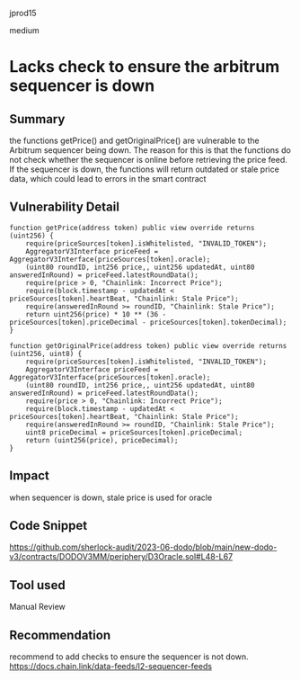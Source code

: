 jprod15

medium

# Lacks check to ensure the arbitrum sequencer is down

## Summary
 the functions getPrice() and getOriginalPrice() are vulnerable to the Arbitrum sequencer being down. The reason for this is that the functions do not check whether the sequencer is online before retrieving the price feed. If the sequencer is down, the functions will return outdated or stale price data, which could lead to errors in the smart contract
## Vulnerability Detail

    function getPrice(address token) public view override returns (uint256) {
        require(priceSources[token].isWhitelisted, "INVALID_TOKEN");
        AggregatorV3Interface priceFeed = AggregatorV3Interface(priceSources[token].oracle);
        (uint80 roundID, int256 price,, uint256 updatedAt, uint80 answeredInRound) = priceFeed.latestRoundData();
        require(price > 0, "Chainlink: Incorrect Price");
        require(block.timestamp - updatedAt < priceSources[token].heartBeat, "Chainlink: Stale Price");
        require(answeredInRound >= roundID, "Chainlink: Stale Price");
        return uint256(price) * 10 ** (36 - priceSources[token].priceDecimal - priceSources[token].tokenDecimal);
    }

    function getOriginalPrice(address token) public view override returns (uint256, uint8) {
        require(priceSources[token].isWhitelisted, "INVALID_TOKEN");
        AggregatorV3Interface priceFeed = AggregatorV3Interface(priceSources[token].oracle);
        (uint80 roundID, int256 price,, uint256 updatedAt, uint80 answeredInRound) = priceFeed.latestRoundData();
        require(price > 0, "Chainlink: Incorrect Price");
        require(block.timestamp - updatedAt < priceSources[token].heartBeat, "Chainlink: Stale Price");
        require(answeredInRound >= roundID, "Chainlink: Stale Price");
        uint8 priceDecimal = priceSources[token].priceDecimal;
        return (uint256(price), priceDecimal);
    }

## Impact
when sequencer is down, stale price is used for oracle 
## Code Snippet
https://github.com/sherlock-audit/2023-06-dodo/blob/main/new-dodo-v3/contracts/DODOV3MM/periphery/D3Oracle.sol#L48-L67
## Tool used

Manual Review

## Recommendation
recommend to add checks to ensure the sequencer is not down.
https://docs.chain.link/data-feeds/l2-sequencer-feeds